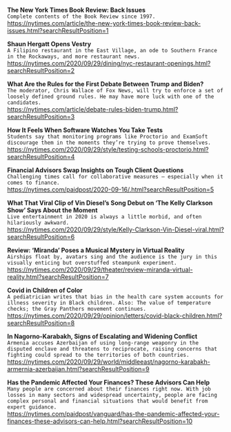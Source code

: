**The New York Times Book Review: Back Issues**\
`Complete contents of the Book Review since 1997.`\
https://nytimes.com/article/the-new-york-times-book-review-back-issues.html?searchResultPosition=1

**Shaun Hergatt Opens Vestry**\
`A Filipino restaurant in the East Village, an ode to Southern France in the Rockaways, and more restaurant news.`\
https://nytimes.com/2020/09/29/dining/nyc-restaurant-openings.html?searchResultPosition=2

**What Are the Rules for the First Debate Between Trump and Biden?**\
`The moderator, Chris Wallace of Fox News, will try to enforce a set of loosely defined ground rules. He may have more luck with one of the candidates.`\
https://nytimes.com/article/debate-rules-biden-trump.html?searchResultPosition=3

**How It Feels When Software Watches You Take Tests**\
`Students say that monitoring programs like Proctorio and ExamSoft discourage them in the moments they’re trying to prove themselves.`\
https://nytimes.com/2020/09/29/style/testing-schools-proctorio.html?searchResultPosition=4

**Financial Advisors Swap Insights on Tough Client Questions**\
`Challenging times call for collaborative measures — especially when it comes to finance. `\
https://nytimes.com/paidpost/2020-09-16/.html?searchResultPosition=5

**What That Viral Clip of Vin Diesel’s Song Debut on ‘The Kelly Clarkson Show’ Says About the Moment**\
`Live entertainment in 2020 is always a little morbid, and often hilariously awkward.`\
https://nytimes.com/2020/09/29/style/Kelly-Clarkson-Vin-Diesel-viral.html?searchResultPosition=6

**Review: ‘Miranda’ Poses a Musical Mystery in Virtual Reality**\
`Airships float by, avatars sing and the audience is the jury in this visually enticing but overstuffed steampunk experiment.`\
https://nytimes.com/2020/09/29/theater/review-miranda-virtual-reality.html?searchResultPosition=7

**Covid in Children of Color**\
`A pediatrician writes that bias in the health care system accounts for illness severity in Black children. Also: The value of temperature checks; the Gray Panthers movement continues.`\
https://nytimes.com/2020/09/29/opinion/letters/covid-black-children.html?searchResultPosition=8

**In Nagorno-Karabakh, Signs of Escalating and Widening Conflict**\
`Armenia accuses Azerbaijan of using long-range weaponry in the disputed enclave and threatens to reciprocate, raising concerns that fighting could spread to the territories of both countries.`\
https://nytimes.com/2020/09/29/world/middleeast/nagorno-karabakh-armernia-azerbaijan.html?searchResultPosition=9

**Has the Pandemic Affected Your Finances? These Advisors Can Help**\
`Many people are concerned about their finances right now. With job losses in many sectors and widespread uncertainty, people are facing complex personal and financial situations that would benefit from expert guidance.`\
https://nytimes.com/paidpost/vanguard/has-the-pandemic-affected-your-finances-these-advisors-can-help.html?searchResultPosition=10

